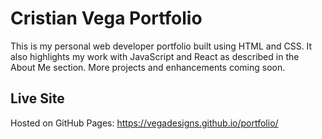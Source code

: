 # Cristian Vega Portfolio

This is my personal web developer portfolio built using HTML and CSS. It also highlights my work with JavaScript and React as described in the About Me section. More projects and enhancements coming soon.

## Live Site

Hosted on GitHub Pages: https://vegadesigns.github.io/portfolio/
